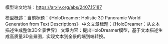 模型论文地址：https://arxiv.org/abs/2407.15187

模型概述：当前标题：《HoloDreamer: Holistic 3D Panoramic World Generation from Text Descriptions》
中文文章标题：《HoloDreamer：从文本描述生成整体3D全景世界》
文章内容：提出HoloDreamer模型，基于文本描述生成高质量3D全景图，实现文本到全景的端到端转换。
